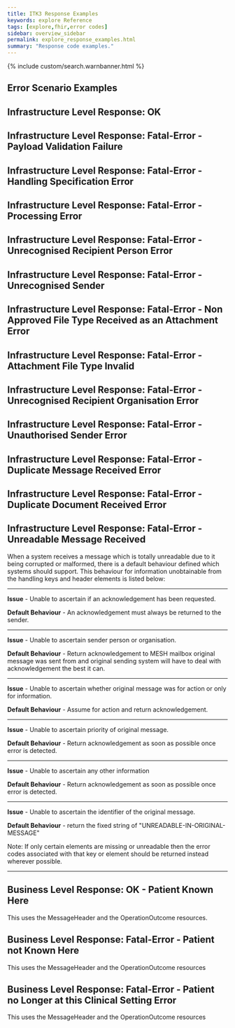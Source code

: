 ```yaml
---
title: ITK3 Response Examples
keywords: explore Reference
tags: [explore,fhir,error codes]
sidebar: overview_sidebar
permalink: explore_response_examples.html
summary: "Response code examples."
---
```


{% include custom/search.warnbanner.html %}

## Error Scenario Examples ##


## Infrastructure Level Response: OK ##

<script src="https://gist.github.com/IOPS-DEV/b6678b59daaa95a18fd4f808b0e8f32d.js"></script>

## Infrastructure Level Response: Fatal-Error - Payload Validation Failure ##

<script src="https://gist.github.com/IOPS-DEV/ff82904e958c68c28db73139a47b6911.js"></script>

## Infrastructure Level Response: Fatal-Error - Handling Specification Error ##

<script src="https://gist.github.com/IOPS-DEV/ae61ef54e2827502cf382e3a6e19a986.js"></script>

## Infrastructure Level Response: Fatal-Error - Processing Error ##

<script src="https://gist.github.com/IOPS-DEV/313aeb38232f92aacdbabf235f24b0af.js"></script>

## Infrastructure Level Response: Fatal-Error - Unrecognised Recipient Person Error ##

<script src="https://gist.github.com/IOPS-DEV/a50afeaaa7cfeb3e14bf91ae20821590.js"></script>

## Infrastructure Level Response: Fatal-Error - Unrecognised Sender ##

<script src="https://gist.github.com/IOPS-DEV/429ae1f41bafecf32f07d5140a639090.js"></script>

## Infrastructure Level Response: Fatal-Error - Non Approved File Type Received as an Attachment Error ##

<script src="https://gist.github.com/IOPS-DEV/1e4e2a8bfb439756062248fb4ffb8743.js"></script>

## Infrastructure Level Response: Fatal-Error - Attachment File Type Invalid ##

<script src="https://gist.github.com/IOPS-DEV/d0fd48f3c19e498218f06f025295b9fc.js"></script>

## Infrastructure Level Response: Fatal-Error - Unrecognised Recipient Organisation Error ##

<script src="https://gist.github.com/IOPS-DEV/5eef74d5e9207ffc206e1cbd66db137d.js"></script>

## Infrastructure Level Response: Fatal-Error - Unauthorised Sender Error ##

<script src="https://gist.github.com/IOPS-DEV/43445fc1ed2e3761da20f45d8cacfc23.js"></script>

## Infrastructure Level Response: Fatal-Error - Duplicate Message Received Error ##

<script src="https://gist.github.com/IOPS-DEV/30971d3a9dc414caea8db1b0dd339f7d.js"></script>

## Infrastructure Level Response: Fatal-Error - Duplicate Document Received Error ##

<script src="https://gist.github.com/IOPS-DEV/c87f2fc1d4aa11f4c9edf69e7873ece5.js"></script>

## Infrastructure Level Response: Fatal-Error - Unreadable Message Received ##

When a system receives a message which is totally unreadable due to it being corrupted or malformed, there is a default behaviour defined which systems should support. This behaviour for information unobtainable from the handling keys and header elements is listed below:

----------

**Issue** - Unable to ascertain if an acknowledgement has been requested.

**Default Behaviour** - An acknowledgement must always be returned to the sender.

----------

**Issue** - Unable to ascertain sender person or organisation.

**Default Behaviour** - Return acknowledgement to MESH mailbox original message was sent from and original sending system will have to deal with acknowledgement the best it can. 

----------

**Issue** - Unable to ascertain whether original message was for action or only for information.

**Default Behaviour** - Assume for action and return acknowledgement.

----------

**Issue** - Unable to ascertain priority of original message.

**Default Behaviour** - Return acknowledgement as soon as possible once error is detected. 

----------

**Issue** - Unable to ascertain any other information

**Default Behaviour** - Return acknowledgement as soon as possible once error is detected. 

----------

**Issue** - Unable to ascertain the identifier of the original message.

**Default Behaviour** - return the fixed string of "UNREADABLE-IN-ORIGINAL-MESSAGE"

Note: If only certain elements are missing or unreadable then the error codes associated with that key or element should be returned instead wherever possible.

<script src="https://gist.github.com/IOPS-DEV/88e98b35e38e00d6f9f4f2ed0f898137.js"></script>


----------

## Business Level Response: OK - Patient Known Here ##

This uses the MessageHeader and the OperationOutcome resources.

<script src="https://gist.github.com/IOPS-DEV/846a7953fe122b9f811e14f06a5752c1.js"></script>

## Business Level Response: Fatal-Error - Patient not Known Here ##

This uses the MessageHeader and the OperationOutcome resources

<script src="https://gist.github.com/IOPS-DEV/7591e3aa10e414b600ac2d786f6f33c2.js"></script>

## Business Level Response: Fatal-Error - Patient no Longer at this Clinical Setting Error ##

This uses the MessageHeader and the OperationOutcome resources

<script src="https://gist.github.com/IOPS-DEV/3cc67a3a8bc9b78222c3a36177a68b14.js"></script>
